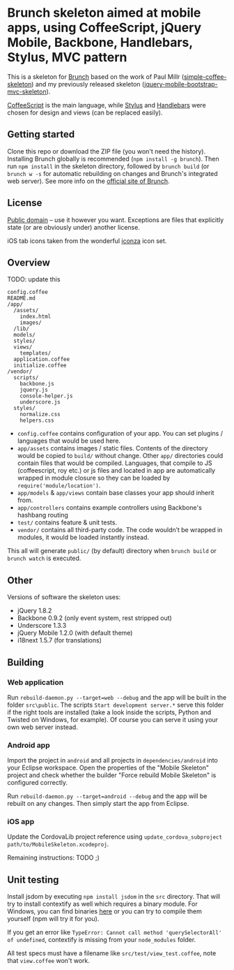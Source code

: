 # Brunch skeleton aimed at mobile apps, using CoffeeScript, jQuery Mobile, Backbone, Handlebars, Stylus, MVC pattern
This is a skeleton for [Brunch](http://brunch.io/) based on the work of Paul Millr
([simple-coffee-skeleton](https://github.com/brunch/simple-coffee-skeleton)) and my previously released skeleton
([jquery-mobile-bootstrap-mvc-skeleton](https://github.com/AndiDog/jquery-mobile-bootstrap-mvc-skeleton)).

[CoffeeScript](http://coffeescript.org/) is the main language, while [Stylus](http://learnboost.github.com/stylus/) and
[Handlebars](http://handlebarsjs.com/) were chosen for design and views (can be replaced easily).

## Getting started

Clone this repo or download the ZIP file (you won't need the history). Installing Brunch globally is recommended
(`npm install -g brunch`). Then run `npm install` in the skeleton directory, followed by `brunch build` (or
`brunch w -s` for automatic rebuilding on changes and Brunch's integrated web server). See more info on the [official
site of Brunch](http://brunch.io).

## License
[Public domain](http://creativecommons.org/publicdomain/zero/1.0/) – use it however you want. Exceptions are files that
explicitly state (or are obviously under) another license.

iOS tab icons taken from the wonderful [iconza](http://www.iconza.com/) icon set.

## Overview

TODO: update this

    config.coffee
    README.md
    /app/
      /assets/
        index.html
        images/
      /lib/
      models/
      styles/
      views/
        templates/
      application.coffee
      initialize.coffee
    /vendor/
      scripts/
        backbone.js
        jquery.js
        console-helper.js
        underscore.js
      styles/
        normalize.css
        helpers.css

* `config.coffee` contains configuration of your app. You can set plugins /
languages that would be used here.
* `app/assets` contains images / static files. Contents of the directory would
be copied to `build/` without change.
Other `app/` directories could contain files that would be compiled. Languages,
that compile to JS (coffeescript, roy etc.) or js files and located in app are
automatically wrapped in module closure so they can be loaded by
`require('module/location')`.
* `app/models` & `app/views` contain base classes your app should inherit from.
* `app/controllers` contains example controllers using Backbone's hashbang routing
* `test/` contains feature & unit tests.
* `vendor/` contains all third-party code. The code wouldn’t be wrapped in
modules, it would be loaded instantly instead.

This all will generate `public/` (by default) directory when `brunch build` or `brunch watch` is executed.

## Other
Versions of software the skeleton uses:

* jQuery 1.8.2
* Backbone 0.9.2 (only event system, rest stripped out)
* Underscore 1.3.3
* jQuery Mobile 1.2.0 (with default theme)
* i18next 1.5.7 (for translations)

## Building

### Web application
Run `rebuild-daemon.py --target=web --debug` and the app will be built in the folder `src\public`. The scripts
`Start development server.*` serve this folder if the right tools are installed (take a look inside the scripts, Python
and Twisted on Windows, for example). Of course you can serve it using your own web server instead.

### Android app
Import the project in `android` and all projects in `dependencies/android` into your Eclipse workspace. Open the
properties of the "Mobile Skeleton" project and check whether the builder "Force rebuild Mobile Skeleton" is configured
correctly.

Run `rebuild-daemon.py --target=android --debug` and the app will be rebuilt on any changes. Then simply start the app
from Eclipse.

### iOS app
Update the CordovaLib project reference using `update_cordova_subproject path/to/MobileSkeleton.xcodeproj`.

Remaining instructions: TODO ;)

## Unit testing
Install jsdom by executing `npm install jsdom` in the `src` directory. That will try to install contextify as well which requires a binary module. For Windows, you can find binaries [here](https://github.com/AndiDog/contextify-binaries) or you can try to compile them yourself (npm will try it for you).

If you get an error like `TypeError: Cannot call method 'querySelectorAll' of undefined`, contextify is missing from your `node_modules` folder.

All test specs must have a filename like `src/test/view_test.coffee`, note that `view.coffee` won't work.
